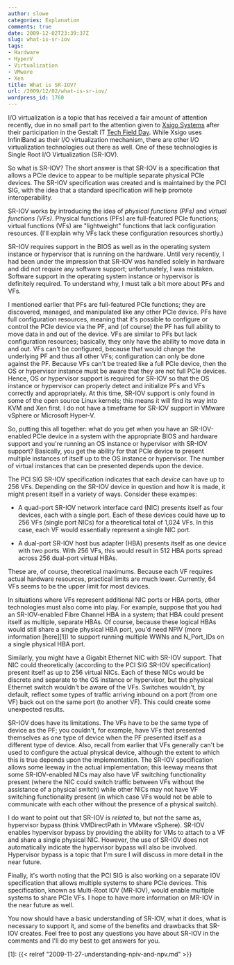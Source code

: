 ```yaml
---
author: slowe
categories: Explanation
comments: true
date: 2009-12-02T23:39:37Z
slug: what-is-sr-iov
tags:
- Hardware
- HyperV
- Virtualization
- VMware
- Xen
title: What is SR-IOV?
url: /2009/12/02/what-is-sr-iov/
wordpress_id: 1760
---
```


I/O virtualization is a topic that has received a fair amount of attention recently, due in no small part to the attention given to [Xsigo Systems](http://www.xsigo.com) after their participation in the Gestalt IT [Tech Field Day](http://gestaltit.com/featured/top/stephen/tech-field-day-1/). While Xsigo uses InfiniBand as their I/O virtualization mechanism, there are other I/O virtualization technologies out there as well. One of these technologies is Single Root I/O Virtualization (SR-IOV).

So what is SR-IOV? The short answer is that SR-IOV is a specification that allows a PCIe device to appear to be multiple separate physical PCIe devices. The SR-IOV specification was created and is maintained by the PCI SIG, with the idea that a standard specification will help promote interoperability.

SR-IOV works by introducing the idea of _physical functions (PFs)_ and _virtual functions (VFs)_. Physical functions (PFs) are full-featured PCIe functions; virtual functions (VFs) are "lightweight" functions that lack configuration resources. (I'll explain why VFs lack these configuration resources shortly.)

SR-IOV requires support in the BIOS as well as in the operating system instance or hypervisor that is running on the hardware. Until very recently, I had been under the impression that SR-IOV was handled solely in hardware and did not require any software support; unfortunately, I was mistaken. Software support in the operating system instance or hypervisor is definitely required. To understand why, I must talk a bit more about PFs and VFs.

I mentioned earlier that PFs are full-featured PCIe functions; they are discovered, managed, and manipulated like any other PCIe device. PFs have full configuration resources, meaning that it's possible to configure or control the PCIe device via the PF, and (of course) the PF has full ability to move data in and out of the device. VFs are similar to PFs but lack configuration resources; basically, they only have the ability to move data in and out. VFs can't be configured, because that would change the underlying PF and thus all other VFs; configuration can only be done against the PF. Because VFs can't be treated like a full PCIe device, then the OS or hypervisor instance must be aware that they are not full PCIe devices. Hence, OS or hypervisor support is required for SR-IOV so that the OS instance or hypervisor can properly detect and initialize PFs and VFs correctly and appropriately. At this time, SR-IOV support is only found in some of the open source Linux kernels; this means it will find its way into KVM and Xen first. I do not have a timeframe for SR-IOV support in VMware vSphere or Microsoft Hyper-V.

So, putting this all together: what do you get when you have an SR-IOV-enabled PCIe device in a system with the appropriate BIOS and hardware support and you're running an OS instance or hypervisor with SR-IOV support? Basically, you get the ability for that PCIe device to present multiple instances of itself up to the OS instance or hypervisor. The number of virtual instances that can be presented depends upon the device.

The PCI SIG SR-IOV specification indicates that each _device_ can have up to 256 VFs. Depending on the SR-IOV device in question and how it is made, it might present itself in a variety of ways. Consider these exampes:

* A quad-port SR-IOV network interface card (NIC) presents itself as four devices, each with a single port. Each of these devices could have up to 256 VFs (single port NICs) for a theoretical total of 1,024 VFs. In this case, each VF would essentially represent a single NIC port.

* A dual-port SR-IOV host bus adapter (HBA) presents itself as one device with two ports. With 256 VFs, this would result in 512 HBA ports spread across 256 dual-port virtual HBAs.

These are, of course, theoretical maximums. Because each VF requires actual hardware resources, practical limits are much lower. Currently, 64 VFs seems to be the upper limit for most devices.

In situations where VFs represent additional NIC ports or HBA ports, other technologies must also come into play. For example, suppose that you had an SR-IOV-enabled Fibre Channel HBA in a system; that HBA could present itself as multiple, separate HBAs. Of course, because these logical HBAs would still share a single physical HBA port, you'd need NPIV (more information [here][1]) to support running multiple WWNs and N_Port_IDs on a single physical HBA port.

Similarly, you might have a Gigabit Ethernet NIC with SR-IOV support. That NIC could theoretically (according to the PCI SIG SR-IOV specification) present itself as up to 256 virtual NICs. Each of these NICs would be discrete and separate to the OS instance or hypervisor, but the physical Ethernet switch wouldn't be aware of the VFs. Switches wouldn't, by default, reflect some types of traffic arriving inbound on a port (from one VF) back out on the same port (to another VF). This could create some unexpected results.

SR-IOV does have its limitations. The VFs have to be the same type of device as the PF; you couldn't, for example, have VFs that presented themselves as one type of device when the PF presented itself as a different type of device. Also, recall from earlier that VFs generally can't be used to configure the actual physical device, although the extent to which this is true depends upon the implementation. The SR-IOV specification allows some leeway in the actual implementation; this leeway means that some SR-IOV-enabled NICs may also have VF switching functionality present (where the NIC could switch traffic between VFs without the assistance of a physical switch) while other NICs may not have VF switching functionality present (in which case VFs would not be able to communicate with each other without the presence of a physical switch).

I do want to point out that SR-IOV is _related_ to, but not the same as, hypervisor bypass (think VMDirectPath in VMware vSphere). SR-IOV enables hypervisor bypass by providing the ability for VMs to attach to a VF and share a single physical NIC. However, the use of SR-IOV does not automatically indicate the hypervisor bypass will also be involved. Hypervisor bypass is a topic that I'm sure I will discuss in more detail in the near future.

Finally, it's worth noting that the PCI SIG is also working on a separate IOV specification that allows multiple systems to share PCIe devices. This specification, known as Multi-Root IOV (MR-IOV), would enable multiple systems to share PCIe VFs. I hope to have more information on MR-IOV in the near future as well.

You now should have a basic understanding of SR-IOV, what it does, what is necessary to support it, and some of the benefits and drawbacks that SR-IOV creates. Feel free to post any questions you have about SR-IOV in the comments and I'll do my best to get answers for you.

[1]: {{< relref "2009-11-27-understanding-npiv-and-npv.md" >}}
